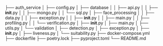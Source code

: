 ├── auth_service
│   ├── config.py
│   ├── database
│   │   ├── api.py
│   │   ├── __init__.py
│   │   ├── mongo.py
│   │   └── sql.py
│   ├── face_processing
│   │   ├── data.py
│   │   ├── exception.py
│   │   ├── __init__.py
│   │   ├── main.py
│   │   ├── profiling.py
│   │   └── verification.py
│   ├── __init__.py
│   ├── main.py
│   ├── utils.py
│   └── validation
│       ├── detection.py
│       ├── exception.py
│       ├── __init__.py
│       ├── liveness.py
│       └── suitability.py
├── docker-compose.yml
├── dockerfile
├── poetry.lock
├── pyproject.toml
└── README.md

